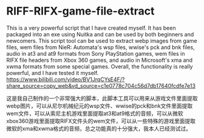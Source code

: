 # RIFF-RIFX-game-file-extract
This is a very powerful script that I have created myself. It has been packaged into an exe using Nuitka and can be used by both beginners and newcomers. This script tool can be used to extract webp images from game files, wem files from NieR: Automata's wsp files, wwise's pck and bnk files, audio in at3 and at9 formats from Sony PlayStation games, wem files in RIFX file headers from Xbox 360 games, and audio in Microsoft's xma and xwma formats from some special games. Overall, the functionality is really powerful, and I have tested it myself. https://www.bilibili.com/video/BV1JrqCYsE4F/?share_source=copy_web&vd_source=c1e0778c704c56d7db17640fcdfe7e13





这是我自己制作的一个非常强大的脚本，此脚本工具可以用来从游戏文件里面提取webp图片，可以从尼尔机械纪元的wsp文件、wwise的pck和bnk文件里面提取wem文件，可以从索尼主机游戏里面提取at3和at9格式的音频，可以从微软xbox360游戏里面提取RIFX文件头的wem文件，可以从一些特殊的游戏里面提取微软的xma和xwma格式的音频，总之功能真的十分强大，我本人已经测试过。




